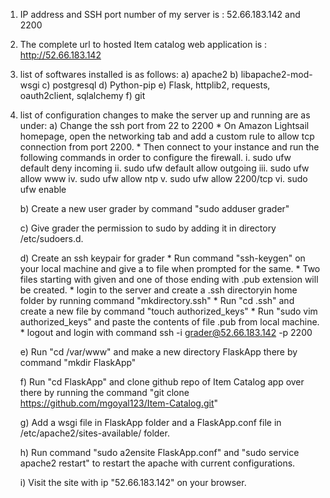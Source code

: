 1) IP address and SSH port number of my server is : 52.66.183.142 and 2200
2) The complete url to hosted Item catalog web application is : http://52.66.183.142
3) list of softwares installed is as follows:
	a) apache2
	b) libapache2-mod-wsgi
	c) postgresql
	d) Python-pip
	e) Flask, httplib2, requests, oauth2client, sqlalchemy
	f) git

4) list of configuration changes to make the server up and running are as under:
	a) Change the ssh port from 22 to 2200
		* On Amazon Lightsail homepage, open the networking tab and add a custom rule to allow tcp connection from port 2200.
		* Then connect to your instance and run the following commands in order to configure the firewall.
			i. sudo ufw default deny incoming
			ii. sudo ufw default allow outgoing
			iii. sudo ufw allow www
			iv. sudo ufw allow ntp
			v. sudo ufw allow 2200/tcp
			vi. sudo ufw enable

	b) Create a new user grader by command "sudo adduser grader"

	c) Give grader the permission to sudo by adding it in directory /etc/sudoers.d.

	d) Create an ssh keypair for grader
		* Run command "ssh-keygen" on your local machine and give a <name> to file when prompted for the same.
		* Two files starting with given <name> and one of those ending with .pub extension will be created.
		* login to the server and create a .ssh directoryin home folder by running command "mkdirectory.ssh"
		* Run "cd .ssh" and create a new file by command "touch authorized_keys"
		* Run "sudo vim authorized_keys" and paste the contents of file <name>.pub from local machine.
		* logout and login with command ssh -i <name> grader@52.66.183.142 -p 2200


	e) Run "cd /var/www" and make a new directory FlaskApp there by command "mkdir FlaskApp"

	f) Run "cd FlaskApp" and clone github repo of Item Catalog app over there by running the command "git clone https://github.com/mgoyal123/Item-Catalog.git"

	g) Add a wsgi file in FlaskApp folder and a FlaskApp.conf file in /etc/apache2/sites-available/ folder.

	h) Run command "sudo a2ensite FlaskApp.conf" and "sudo service apache2 restart" to restart the apache with current configurations.

	i) Visit the site with ip "52.66.183.142" on your browser.
